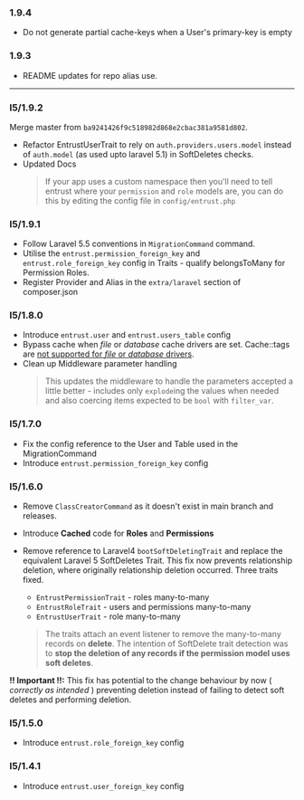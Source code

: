 ### 1.9.4

- Do not generate partial cache-keys when a User's primary-key is empty

### 1.9.3

- README updates for repo alias use.

----

### l5/1.9.2
Merge master from `ba9241426f9c518982d868e2cbac381a9581d802`.

- Refactor EntrustUserTrait to rely on `auth.providers.users.model` instead of `auth.model` (as used upto laravel 5.1) in SoftDeletes checks.
- Updated Docs
    > If your app uses a custom namespace then you'll need to tell entrust where your `permission` and `role` models are, you can do this by editing the config file in `config/entrust.php`

### l5/1.9.1

- Follow Laravel 5.5 conventions in `MigrationCommand` command.
- Utilise the `entrust.permission_foreign_key` and `entrust.role_foreign_key` config in Traits - qualify belongsToMany for Permission Roles.
- Register Provider and Alias in the `extra/laravel` section of composer.json

### l5/1.8.0

- Introduce `entrust.user` and `entrust.users_table` config
- Bypass cache when _file_ or _database_ cache drivers are set. Cache::tags are [not supported for _file_ or _database_ drivers](https://laravel.com/docs/5.5/cache#cache-tags).
- Clean up Middleware parameter handling
    > This updates the middleware to handle the parameters accepted a little better - includes only `explode`ing the values
    when needed and also coercing items expected to be `bool` with `filter_var`.

### l5/1.7.0

- Fix the config reference to the User and Table used in the MigrationCommand
- Introduce `entrust.permission_foreign_key` config

### l5/1.6.0

- Remove `ClassCreatorCommand` as it doesn't exist in main branch and releases.
- Introduce **Cached** code for **Roles** and **Permissions**

- Remove reference to Laravel4 `bootSoftDeletingTrait` and replace the equivalent Laravel 5 SoftDeletes Trait.
  This fix now prevents relationship deletion, where originally relationship deletion occurred. Three traits fixed.

    - `EntrustPermissionTrait` - roles many-to-many
    - `EntrustRoleTrait` - users and permissions many-to-many
    - `EntrustUserTrait` - role many-to-many

    > The traits attach an event listener to remove the many-to-many records on __delete__.
    The intention of SoftDelete trait detection was to __stop the deletion of any records if the permission model uses soft deletes__.

__!! Important !!:__ This fix has potential to the change behaviour by now ( _correctly as intended_ ) preventing deletion 
instead of failing to detect soft deletes and performing deletion.

### l5/1.5.0

- Introduce `entrust.role_foreign_key` config

### l5/1.4.1

- Introduce `entrust.user_foreign_key` config 
